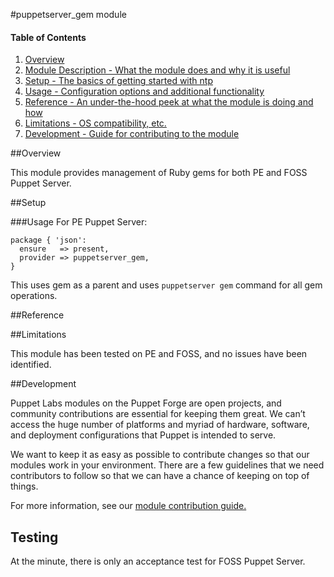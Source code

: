 #puppetserver_gem module

#### Table of Contents

1. [Overview](#overview)
2. [Module Description - What the module does and why it is useful](#module-description)
3. [Setup - The basics of getting started with ntp](#setup)
4. [Usage - Configuration options and additional functionality](#usage)
5. [Reference - An under-the-hood peek at what the module is doing and how](#reference)
5. [Limitations - OS compatibility, etc.](#limitations)
6. [Development - Guide for contributing to the module](#development)

##Overview

This module provides management of Ruby gems for both PE and FOSS Puppet Server.

##Setup

###Usage
For PE Puppet Server:

    package { 'json':
      ensure   => present,
      provider => puppetserver_gem,
    }

This uses gem as a parent and uses `puppetserver gem` command for all gem operations.

##Reference

##Limitations

This module has been tested on PE and FOSS, and no issues have been identified.

##Development

Puppet Labs modules on the Puppet Forge are open projects, and community contributions are essential for keeping them great. We can’t access the huge number of platforms and myriad of hardware, software, and deployment configurations that Puppet is intended to serve.

We want to keep it as easy as possible to contribute changes so that our modules work in your environment. There are a few guidelines that we need contributors to follow so that we can have a chance of keeping on top of things.

For more information, see our [module contribution guide.](https://docs.puppetlabs.com/forge/contributing.html)

## Testing

At the minute, there is only an acceptance test for FOSS Puppet Server. 
